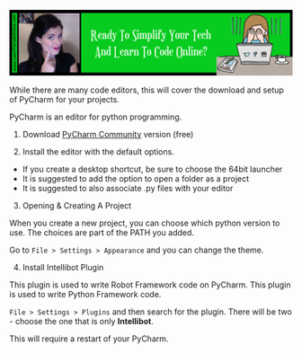 <a href='https://www.learntocodeonline.com/'>![Learn To Code Online By Clicking Here](../Images/learn-to-code-online.png?raw=true "Learn To Code Online")</a>

While there are many code editors, this will cover the download and setup of PyCharm for your projects.

PyCharm is an editor for python programming.

1. Download [PyCharm Community](https://www.jetbrains.com/pycharm/) version (free)

2. Install the editor with the default options.
- If you create a desktop shortcut, be sure to choose the 64bit launcher
- It is suggested to add the option to open a folder as a project
- It is suggested to also associate .py files with your editor

3. Opening & Creating A Project

When you create a new project, you can choose which python version to use. The choices are part of the PATH you added.

Go to `File > Settings > Appearance` and you can change the theme.

4. Install Intellibot Plugin

This plugin is used to write Robot Framework code on PyCharm. This plugin is used to write Python Framework code.

`File > Settings > Plugins` and then search for the plugin. There will be two - choose the one that is only **Intellibot**.

This will require a restart of your PyCharm.